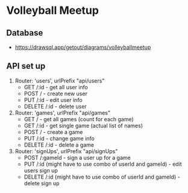 # Volleyball Meetup

## Database
- https://drawsql.app/getout/diagrams/volleyballmeetup

## API set up


1. Router: 'users', urlPrefix "api/users"
    - GET /:id - get all user info
    - POST / - create new user
    - PUT /:id - edit user info
    - DELETE /:id - delete user
2. Router: 'games', urlPrefix "api/games"
    - GET / - get all games (count for each game)
    - GET /:id - get single game (actual list of names)
    - POST / - create a game
    - PUT /:id - change game info
    - DELETE /:id - delete a game
3. Router: 'signUps', urlPrefix "api/signUps"
    - POST /:gameId - sign a user up for a game
    - PUT /:id (might have to use combo of userId and gameId) - edit users sign up
    - DELETE /:id (might have to use combo of userId and gameId) - delete sign up


